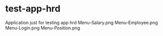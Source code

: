 # test-app-hrd
Application just for testing app hrd
Menu-Salary.png
Menu-Employee.png
Menu-Login.png
Menu-Position.png